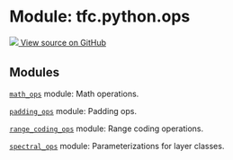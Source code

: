 <div itemscope itemtype="http://developers.google.com/ReferenceObject">
<meta itemprop="name" content="tfc.python.ops" />
<meta itemprop="path" content="Stable" />
</div>

# Module: tfc.python.ops






<table class="tfo-github-link" align="left">
<a target="_blank" href="https://github.com/tensorflow/compression/tree/master/tensorflow_compression/python/ops/__init__.py">
  <img src="https://www.tensorflow.org/images/GitHub-Mark-32px.png" />
  View source on GitHub
</a>
</table>

<!-- Placeholder for "Used in" -->


## Modules

[`math_ops`](../../tfc/python/ops/math_ops.md) module: Math operations.

[`padding_ops`](../../tfc/python/ops/padding_ops.md) module: Padding ops.

[`range_coding_ops`](../../tfc/python/ops/range_coding_ops.md) module: Range coding operations.

[`spectral_ops`](../../tfc/python/ops/spectral_ops.md) module: Parameterizations for layer classes.

